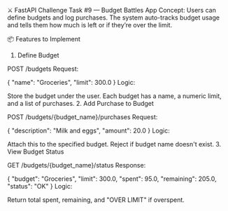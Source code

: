 ⚔️ FastAPI Challenge Task #9 — Budget Battles
App Concept: Users can define budgets and log purchases. The system auto-tracks budget usage and tells them how much is left or if they’re over the limit.

📦 Features to Implement
1. Define Budget

POST /budgets
Request:

{
  "name": "Groceries",
  "limit": 300.0
}
Logic:

Store the budget under the user.
Each budget has a name, a numeric limit, and a list of purchases.
2. Add Purchase to Budget

POST /budgets/{budget_name}/purchases
Request:

{
  "description": "Milk and eggs",
  "amount": 20.0
}
Logic:

Attach this to the specified budget.
Reject if budget name doesn't exist.
3. View Budget Status

GET /budgets/{budget_name}/status
Response:

{
  "budget": "Groceries",
  "limit": 300.0,
  "spent": 95.0,
  "remaining": 205.0,
  "status": "OK"
}
Logic:

Return total spent, remaining, and "OVER LIMIT" if overspent.